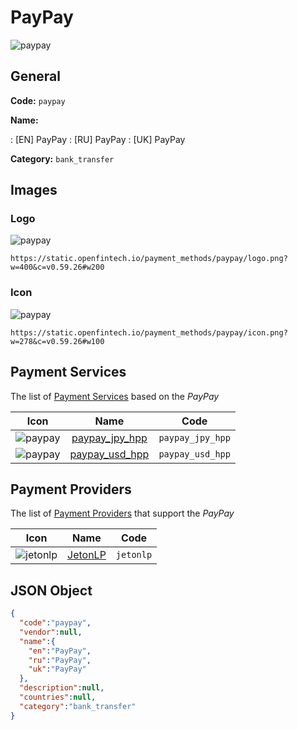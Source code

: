 
# PayPay 
![paypay](https://static.openfintech.io/payment_methods/paypay/logo.png?w=400&c=v0.59.26#w200)  

## General 
**Code:** `paypay` 
 
**Name:** 
 
:	[EN] PayPay 
:	[RU] PayPay 
:	[UK] PayPay 
 
**Category:** `bank_transfer` 
 

## Images 

### Logo 
![paypay](https://static.openfintech.io/payment_methods/paypay/logo.png?w=400&c=v0.59.26#w200)  

```
https://static.openfintech.io/payment_methods/paypay/logo.png?w=400&c=v0.59.26#w200
```  

### Icon 
![paypay](https://static.openfintech.io/payment_methods/paypay/icon.png?w=278&c=v0.59.26#w100)  

```
https://static.openfintech.io/payment_methods/paypay/icon.png?w=278&c=v0.59.26#w100
```  

## Payment Services 
 
The list of [Payment Services](/payment-services/) based on the _PayPay_ 

|Icon|Name|Code| 
|:---:|:---:|:---:| 
|![paypay](https://static.openfintech.io/payment_methods/paypay/icon.png?w=278&c=v0.59.26#w100) |[paypay_jpy_hpp](/payment-services/paypay_jpy_hpp/)|`paypay_jpy_hpp`| 
|![paypay](https://static.openfintech.io/payment_methods/paypay/icon.png?w=278&c=v0.59.26#w100) |[paypay_usd_hpp](/payment-services/paypay_usd_hpp/)|`paypay_usd_hpp`| 
 

## Payment Providers 
 
The list of [Payment Providers](/payment-providers/) that support the _PayPay_ 

|Icon|Name|Code| 
|:---:|:---:|:---:| 
|![jetonlp](https://static.openfintech.io/payment_providers/jetonlp/icon.png?w=278&c=v0.59.26#w100) |[JetonLP](/payment-providers/jetonlp/)|`jetonlp`| 
 

## JSON Object 

```json
{
  "code":"paypay",
  "vendor":null,
  "name":{
    "en":"PayPay",
    "ru":"PayPay",
    "uk":"PayPay"
  },
  "description":null,
  "countries":null,
  "category":"bank_transfer"
}
```  
